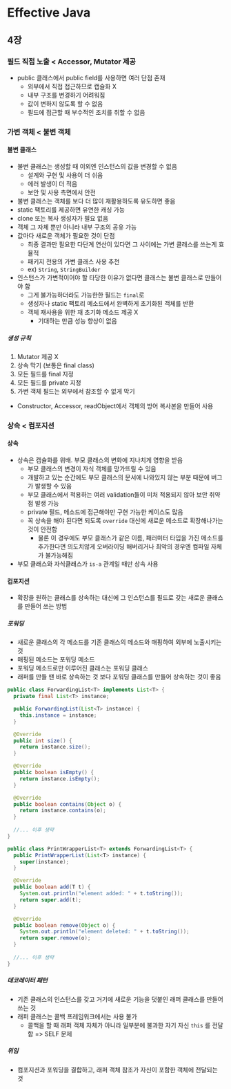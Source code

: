 # Effective Java

## 4장
### 필드 직접 노출 < Accessor, Mutator 제공
- public 클래스에서 public field를 사용하면 여러 단점 존재
  - 외부에서 직접 접근하므로 캡슐화 X
  - 내부 구조를 변경하기 어려워짐
  - 값이 변하지 않도록 할 수 없음
  - 필드에 접근할 때 부수적인 조치를 취할 수 없음

### 가변 객체 < 불변 객체
#### 불변 클래스
- 불변 클래스는 생성할 때 이외엔 인스턴스의 값을 변경할 수 없음
  - 설계와 구현 및 사용이 더 쉬움
  - 에러 발생이 더 적음
  - 보안 및 사용 측면에서 안전
- 불변 클래스는 객체를 보다 더 많이 재활용하도록 유도하면 좋음
- static 팩토리를 제공하면 유연한 캐싱 가능
- clone 또는 복사 생성자가 필요 없음
- 객체 그 자체 뿐만 아니라 내부 구조의 공유 가능
- 값마다 새로운 객체가 필요한 것이 단점
  - 최종 결과만 필요한 다단계 연산이 있다면 그 사이에는 가변 클래스를 쓰는게 효율적
  - 패키지 전용의 가변 클래스 사용 추천
  - ex) `String`, `StringBuilder`
- 인스턴스가 가변적이어야 할 타당한 이유가 없다면 클래스는 불변 클래스로 만들어야 함
  - 그게 불가능하더라도 가능한한 필드는 `final`로
  - 생성자나 static 팩토리 메소드에서 완벽하게 초기화된 객체를 반환
  - 객체 재사용을 위한 재 초기화 메소드 제공 X
    - 기대하는 만큼 성능 향상이 없음

##### 생성 규칙
1. Mutator 제공 X
2. 상속 막기 (보통은 final class)
3. 모든 필드를 final 지정
4. 모든 필드를 private 지정
5. 가변 객체 필드는 외부에서 참조할 수 없게 막기
  - Constructor, Accessor, readObject에서 객체의 방어 복사본을 만들어 사용

### 상속 < 컴포지션
#### 상속
- 상속은 캡슐화를 위배. 부모 클래스의 변화에 지나치게 영향을 받음
  - 부모 클래스의 변경이 자식 객체를 망가뜨릴 수 있음
  - 개발하고 있는 순간에도 부모 클래스의 문서에 나와있지 않는 부분 때문에 버그가 발생할 수 있음
  - 부모 클래스에서 적용하는 여러 validation들이 미처 적용되지 않아 보안 취약점 발생 가능
  - private 필드, 메소드에 접근해야만 구현 가능한 케이스도 많음
  - 꼭 상속을 해야 된다면 되도록 `override` 대신에 새로운 메소드로 확장해나가는 것이 안전함
    - 물론 이 경우에도 부모 클래스가 같은 이름, 패러미터 타입을 가진 메소드를 추가한다면 의도치않게 오버라이딩 해버리거나 최악의 경우엔 컴파일 자체가 불가능해짐
- 부모 클래스와 자식클래스가 `is-a` 관계일 때만 상속 사용

#### 컴포지션
- 확장을 원하는 클래스를 상속하는 대신에 그 인스턴스를 필드로 갖는 새로운 클래스를 만들어 쓰는 방법

##### 포워딩
- 새로운 클래스의 각 메소드를 기존 클래스의 메소드와 매핑하여 외부에 노출시키는 것
- 매핑된 메소드는 포워딩 메소드
- 포워딩 메소드로만 이루어진 클래스는 포워딩 클래스
- 래퍼를 만들 땐 바로 상속하는 것 보다 포워딩 클래스를 만들어 상속하는 것이 좋음

``` java
public class ForwardingList<T> implements List<T> {
  private final List<T> instance;

  public ForwardingList(List<T> instance) {
    this.instance = instance;
  }

  @Override
  public int size() {
    return instance.size();
  }

  @Override
  public boolean isEmpty() {
    return instance.isEmpty();
  }

  @Override
  public boolean contains(Object o) {
    return instance.contains(o);
  }
  
  //... 이후 생략
}
```

``` java
public class PrintWrapperList<T> extends ForwardingList<T> {
  public PrintWrapperList(List<T> instance) {
    super(instance);
  }

  @Override
  public boolean add(T t) {
    System.out.println("element added: " + t.toString());
    return super.add(t);
  }

  @Override
  public boolean remove(Object o) {
    System.out.println("element deleted: " + t.toString());
    return super.remove(o);
  }
  
  //... 이후 생략
}

```

##### 데코레이터 패턴
- 기존 클래스의 인스턴스를 갖고 거기에 새로운 기능을 덧붙인 래퍼 클래스를 만들어 쓰는 것
- 래퍼 클래스는 콜백 프레임워크에서는 사용 불가
  - 콜백을 할 때 래퍼 객체 자체가 아니라 일부분에 불과한 자기 자신 `this` 를 전달함 => SELF 문제
##### 위임
- 컴포지션과 포워딩을 결합하고, 래퍼 객체 참조가 자신이 포함한 객체에 전달되는 것

